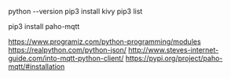 
python --version
pip3 install kivy
pip3 list 

pip3 install paho-mqtt


https://www.programiz.com/python-programming/modules
https://realpython.com/python-json/
http://www.steves-internet-guide.com/into-mqtt-python-client/
https://pypi.org/project/paho-mqtt/#installation